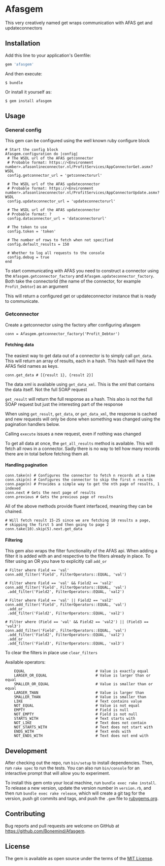# Afasgem

This very creatively named get wraps communication with AFAS get and updateconnectors

## Installation

Add this line to your application's Gemfile:

```ruby
gem 'afasgem'
```

And then execute:

    $ bundle

Or install it yourself as:

    $ gem install afasgem

## Usage

### General config

This gem can be configured using the well known ruby configure block

```
# Start the config block
Afasgem.configuration do |config|
 # The WSDL url of the AFAS getconnector
 # Probable format: https://<Environment number>.afasonlineconnector.nl/ProfitServices/AppConnectorGet.asmx?WSDL
 config.getconnector_url = 'getconnectorurl'

 # The WSDL url of the AFAS updateconnector
 # Probable format: https://<Environment number>.afasonlineconnector.nl/ProfitServices/AppConnectorUpdate.asmx?WSDL
 config.updateconnector_url = 'updateconnectorurl'

 # The WSDL url of the AFAS updateconnector
 # Probable format: ?
 config.dataconnector_url = 'dataconnectorurl'

 # The token to use
 config.token = 'token'

 # The number of rows to fetch when not specified
 config.default_results = 150

 # Whether to log all requests to the console
 config.debug = true
end
```

To start communicating with AFAS you need to construct a connector using the
`Afasgem.getconnector_factory` and `Afasgem.updateconnector_factory`. Both take
the connectorId (the name of the connector, for example `Profit_Debtor`) as an
argument

This will return a configured get or updateconnector instance that is ready to communicate.

### Getconnector

Create a getconnector using the factory after configuring afasgem

```
conn = Afasgem.getconnector_factory('Profit_Debtor')
```

#### Fetching data

The easiest way to get data out of a connector is to simply call `get_data`.
This will return an array of results, each in a hash. This hash will have the
AFAS field names as keys.

```
conn.get_data # [{result 1}, {result 2}]
```

The data xml is available using `get_data_xml`. This is the xml that contains
the data itself. Not the full SOAP request

`get_result` will return the full response as a hash. This also is not the full
SOAP request but just the interesting part of the response

When using `get_result`, `get_data`, or `get_data_xml`, the response
is cached and new requests will only be done when something was changed using
the pagination handlers below.

Calling `execute` issues a new request, even if nothing was changed

To get all data at once, the `get_all_results` method is available. This will
fetch all rows in a connector. Sadly there is no way to tell how many records
there are in total before fetching them all.



#### Handling pagination

```
conn.take(n) # Configures the connector to fetch n records at a time
conn.skip(n) # Configures the connector to skip the first n records
conn.page(n) # Provides a simple way to get the nth page of results, 1 indexed
conn.next # Gets the next page of results
conn.previous # Gets the previous page of results
```

All of the above methods provide fluent interfaced, meaning they can be chained.

```
# Will fetch result 15-25 since we are fetching 10 results a page,
# skipping the first 5 and then going to page 2
conn.take(10).skip(5).next.get_data
```

#### Filtering

This gem also wraps the filter functionality of the AFAS api. When adding a filter it is added with an and respective to the filters already in place. To filter using an OR you have to explicitly call `add_or`

```
# Filter where Field == 'val'
conn.add_filter('Field', FilterOperators::EQUAL, 'val')

# Filter where Field == 'val' && Field2 == 'val2'
conn.add_filter('Field', FilterOperators::EQUAL, 'val')
 .add_filter('Field2', FilterOperators::EQUAL, 'val2')

# Filter where Field == 'val' || Field2 == 'val2'
conn.add_filter('Field', FilterOperators::EQUAL, 'val')
 .add_or
 .add_filter('Field2', FilterOperators::EQUAL, 'val2')

# Filter where (Field == 'val' && Field2 == 'val2') || (Field3 == 'val3')
conn.add_filter('Field', FilterOperators::EQUAL, 'val')
 .add_filter('Field2', FilterOperators::EQUAL, 'val2')
 .add_or
 .add_filter('Field3', FilterOperators::EQUAL, 'val3')
```

To clear the filters in place use `clear_filters`

Available operators:
```
	EQUAL                                # Value is exactly equal
	LARGER_OR_EQUAL                      # Value is larger than or equal
	SMALLER_OR_EQUAL                     # Value is smaller than or equal
	LARGER_THAN                          # Value is larger than
	SMALLER_THAN                         # Value is smaller than
	LIKE                                 # Text contains value
	NOT_EQUAL                            # Value is not equal
	EMPTY                                # Field is null
	NOT_EMPTY                            # Field is not null
	STARTS_WITH                          # Text starts with
	NOT_LIKE                             # Text does not contain
	NOT_STARTS_WITH                      # Text does not start with
	ENDS_WITH                            # Text ends with
	NOT_ENDS_WITH                        # Text does not end with
```

## Development

After checking out the repo, run `bin/setup` to install dependencies. Then, run `rake spec` to run the tests. You can also run `bin/console` for an interactive prompt that will allow you to experiment.

To install this gem onto your local machine, run `bundle exec rake install`. To release a new version, update the version number in `version.rb`, and then run `bundle exec rake release`, which will create a git tag for the version, push git commits and tags, and push the `.gem` file to [rubygems.org](https://rubygems.org).

## Contributing

Bug reports and pull requests are welcome on GitHub at https://github.com/Bonemind/Afasgem.


## License

The gem is available as open source under the terms of the [MIT License](http://opensource.org/licenses/MIT).

